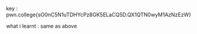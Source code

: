 key : pwn.college{sO0nC5N1uTDHYcPz8GK5ELaCQ5D.QX1QTN0wyM1AzNzEzW}



what i learnt : same as above







